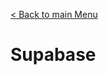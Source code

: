 [< Back to main Menu](https://github.com/gsoulie/vue-resources/blob/main/vue-index.md)    

# Supabase
